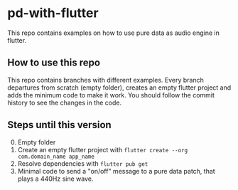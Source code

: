 # pd-with-flutter
This repo contains examples on how to use pure data as audio engine in flutter.

## How to use this repo

This repo contains branches with different examples. Every branch departures
from scratch (empty folder), creates an empty flutter project and adds the
minimum code to make it work. You should follow the commit history to see the
changes in the code.

## Steps until this version

0. Empty folder
1. Create an empty flutter project with `flutter create --org com.domain_name app_name`
2. Resolve dependencies with `flutter pub get`
3. Minimal code to send a "on/off" message to a pure data patch, that plays a 440Hz sine wave.